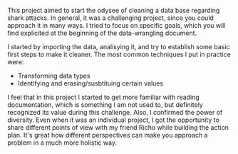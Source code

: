 This project aimed to start the odysee of cleaning a data base regarding shark attacks.
In general, it was a challenging project, since you could approach it in many ways. I tried to focus on specific goals, which you will find explicited at the beginning of the data-wrangling document.

I started by importing the data, analisying it, and try to establish some basic first steps to make it cleaner. The most common techniques I put in practice were: 
- Transforming data types 
- Identifying and erasing/susbtituing certain values

I feel that in this project I started to get more familiar with reading documentation, which is something I am not used to, but definitely recognized its value during this challenge. Also, I confirmed the power of diversity. Even when it was an individual project, I got the opportunity to share different points of view with my friend Richo while building the action plan. It's great how different perspectives can make you approach a problem in a much more holistic way.